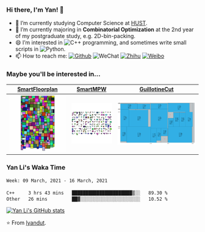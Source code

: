 ### Hi there, I'm Yan! 👋



- 🔭 I’m currently studying Computer Science at [HUST](https://www.hust.edu.cn/).
- 🌱 I’m currently majoring in **Combinatorial Optimization** at the 2nd year of my postgraduate study, e.g. 2D-bin-packing.
- 😄 I’m interested in ![C++](https://img.shields.io/badge/C++-00599C?style=flat-square&logo=C&logoColor=white) programming, and sometimes write small scripts in ![Python](https://img.shields.io/badge/Python-3776AB?style=flat-square&logo=Python&logoColor=white).
- 📫 How to reach me: [![Github](https://img.shields.io/badge/lyandut.github.io-181717?style=flat-square&logo=Github&logoColor=white)](https://lyandut.github.io) ![WeChat](https://img.shields.io/badge/@lyandut96-07C160?style=flat-square&logo=WeChat&logoColor=white) [![Zhihu](https://img.shields.io/badge/@回廊识路-0084FF?style=flat-square&logo=Zhihu&logoColor=white)](https://www.zhihu.com/people/li-yan-44-55-45) [![Weibo](https://img.shields.io/badge/@回廊识路-E6162D?style=flat-square&logo=Sina-Weibo&logoColor=white)](https://weibo.com/5657204877)



### Maybe you'll be interested in...

| [SmartFloorplan](https://github.com/lyandut/SmartVLSI) | [SmartMPW](https://github.com/lyandut/SmartMPW) | [GuillotineCut](https://github.com/zjl9959/GuillotineCut) |
| :----------------------------------------------------: | :---------------------------------------------: | :-------------------------------------------------------: |
|           ![floorplan](assets/floorplan.gif)           |             ![mpw](assets/mpw.gif)              |        ![guillotinecut](assets/guillotinecut.png)         |



### Yan Li's Waka Time

<!--START_SECTION:waka-->
```text
Week: 09 March, 2021 - 16 March, 2021

C++     3 hrs 43 mins   ██████████████████████▒░░   89.30 % 
Other   26 mins         ██▓░░░░░░░░░░░░░░░░░░░░░░   10.52 % 
```
<!--END_SECTION:waka-->



[![Yan Li's GitHub stats](https://github-readme-stats.vercel.app/api?username=lyandut&hide=contribs&count_private=true&show_icons=true&theme=radical)](https://github.com/anuraghazra/github-readme-stats)



⭐️ From [lyandut](https://github.com/lyandut).
